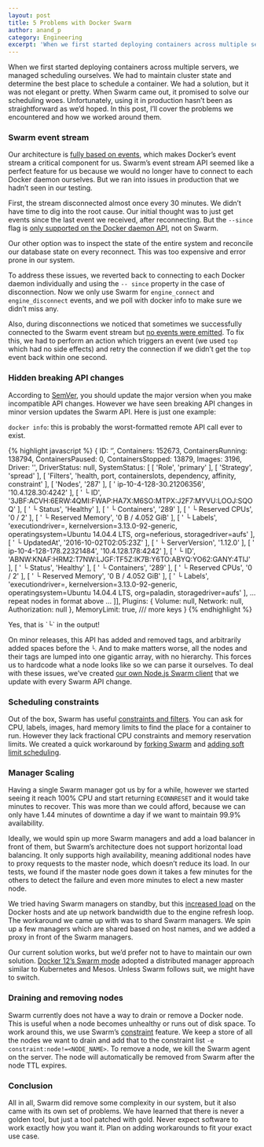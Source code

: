 ```yaml
---
layout: post
title: 5 Problems with Docker Swarm
author: anand_p
category: Engineering
excerpt: 'When we first started deploying containers across multiple servers, we managed scheduling ourselves. We had to maintain cluster state and determine the best place to schedule a container. We had a solution, but it was not elegant or pretty. When Swarm came out, it promised to solve our scheduling woes. Unfortunately, using it in production hasn’t been as straightforward as we’d hoped. In this post, I’ll cover the problems we encountered and how we worked around them.'
---
```


When we first started deploying containers across multiple servers, we managed scheduling ourselves. We had to maintain cluster state and determine the best place to schedule a container. We had a solution, but it was not elegant or pretty. When Swarm came out, it promised to solve our scheduling woes. Unfortunately, using it in production hasn’t been as straightforward as we’d hoped. In this post, I’ll cover the problems we encountered and how we worked around them.

### Swarm event stream

Our architecture is [fully based on events](http://blog.runnable.com/post/150022242931/event-driven-microservices-using-rabbitmq), which makes Docker’s event stream a critical component for us. Swarm’s event stream API seemed like a perfect feature for us because we would no longer have to connect to each Docker daemon ourselves. But we ran into issues in production that we hadn’t seen in our testing.

First, the stream disconnected almost once every 30 minutes. We didn’t have time to dig into the root cause. Our initial thought was to just get events since the last event we received, after reconnecting. But the `--since` flag is [only supported on the Docker daemon API](http://t.umblr.com/redirect?z=https%3A%2F%2Fgithub.com%2Fdocker%2Fswarm%2Fissues%2F1203&t=OWU0YzJkMDY2ZmZiZDU2Yjc2YmFiN2NhMTk3NWJiNzgyMDJhNWMwNixCSHp4TGpWWQ%3D%3D&b=t%3ANYUWSMP8glLS4tRmPIbrNA&m=1), not on Swarm.

Our other option was to inspect the state of the entire system and reconcile our database state on every reconnect. This was too expensive and error prone in our system.

To address these issues, we reverted back to connecting to each Docker daemon individually and using the `-- since` property in the case of disconnection. Now we only use Swarm for `engine_connect` and `engine_disconnect` events, and we poll with docker info to make sure we didn’t miss any.

Also, during disconnections we noticed that sometimes we successfully connected to the Swarm event stream but [no events were emitted](http://t.umblr.com/redirect?z=https%3A%2F%2Fgithub.com%2Fdocker%2Fswarm%2Fissues%2F2309&t=ZDhkMmNlZDQ0N2FmMjMzYzZhMmFlNmJjNjVlM2RjOGFjMjRjMWU3OSxCSHp4TGpWWQ%3D%3D&b=t%3ANYUWSMP8glLS4tRmPIbrNA&m=1). To fix this, we had to perform an action which triggers an event (we used `top` which had no side effects) and retry the connection if we didn’t get the `top` event back within one second.

### Hidden breaking API changes

According to [SemVer](http://t.umblr.com/redirect?z=http%3A%2F%2Fsemver.org%2F&t=MzRjZTk1Y2Y4NGY2YWNmZWJkNDY3M2E3ZGU1MmU2NzQzYjczNTg2YSxCSHp4TGpWWQ%3D%3D&b=t%3ANYUWSMP8glLS4tRmPIbrNA&m=1), you should update the major version when you make incompatible API changes. However we have seen breaking API changes in minor version updates the Swarm API. Here is just one example:

`docker info`: this is probably the worst-formatted remote API call ever to exist.

{% highlight javascript %}
{ ID: ‘’,
  Containers: 152673,
  ContainersRunning: 138794,
  ContainersPaused: 0,
  ContainersStopped: 13879,
  Images: 3196,
  Driver: '',
  DriverStatus: null,
  SystemStatus:
   [ [ 'Role', 'primary' ],
     [ 'Strategy', 'spread' ],
     [ 'Filters',
       'health, port, containerslots, dependency, affinity, constraint' ],
     [ 'Nodes', '287' ],
     [ ' ip-10-4-128-30.21206356', '10.4.128.30:4242' ],
     [ '  └ ID',
       '3JBF:ACVH:6ERW:4QMI:FWAP:HA7X:M6SO:MTPX:J2F7:MYVU:LOOJ:SQOQ' ],
     [ '  └ Status', 'Healthy' ],
     [ '  └ Containers', '289' ],
     [ '  └ Reserved CPUs', '0 / 2' ],
     [ '  └ Reserved Memory', '0 B / 4.052 GiB' ],
     [ '  └ Labels',
       'executiondriver=, kernelversion=3.13.0-92-generic, operatingsystem=Ubuntu 14.04.4 LTS, org=neferious, storagedriver=aufs' ],
     [ '  └ UpdatedAt', '2016-10-02T02:05:23Z' ],
     [ '  └ ServerVersion', '1.12.0' ],
     [ ' ip-10-4-128-178.22321484', '10.4.128.178:4242' ],
     [ '  └ ID',
       'ABNW:KNAF:HRM2:T7NW:LJGF:TF5Z:IK7B:Y6TO:ABYQ:YO62:GANY:4TIJ' ],
     [ '  └ Status', 'Healthy' ],
     [ '  └ Containers', '289' ],
     [ '  └ Reserved CPUs', '0 / 2' ],
     [ '  └ Reserved Memory', '0 B / 4.052 GiB' ],
     [ '  └ Labels',
       'executiondriver=, kernelversion=3.13.0-92-generic, operatingsystem=Ubuntu 14.04.4 LTS, org=paladin, storagedriver=aufs' ],
… repeat nodes in format above ...
]],
  Plugins: { Volume: null, Network: null, Authorization: null },
  MemoryLimit: true,
/// more keys
}
{% endhighlight %}

<p class="small text-center text-gray caption">Yes, that is `└` in the output!</p>

On minor releases, this API has added and removed tags, and arbitrarily added spaces before the `└`. And to make matters worse, all the nodes and their tags are lumped into one gigantic array, with no hierarchy. This forces us to hardcode what a node looks like so we can parse it ourselves. To deal with these issues, we’ve created [our own Node.js Swarm client](http://t.umblr.com/redirect?z=https%3A%2F%2Fgithub.com%2FRunnable%2Fswarmerode&t=MWIzYTdjZDBhMWEyOWM1YWY2NmFiNGQwZmQwNDZhOWQwYzVkZjdmMixCSHp4TGpWWQ%3D%3D&b=t%3ANYUWSMP8glLS4tRmPIbrNA&m=1) that we update with every Swarm API change.

### Scheduling constraints

Out of the box, Swarm has useful [constraints and filters](http://t.umblr.com/redirect?z=https%3A%2F%2Fdocs.docker.com%2Fswarm%2Fscheduler%2Ffilter%2F%23%2Fswarm-filters&t=OGI1MmNhOTE5OWIwMzk4YjU4YjdlMWJlMDRlMWQwZjgwZmRkNDI4MyxCSHp4TGpWWQ%3D%3D&b=t%3ANYUWSMP8glLS4tRmPIbrNA&m=1). You can ask for CPU, labels, images, hard memory limits to find the place for a container to run. However they lack fractional CPU constraints and memory reservation limits. We created a quick workaround by [forking Swarm](http://t.umblr.com/redirect?z=https%3A%2F%2Fgithub.com%2FCodeNow%2Fswarm&t=Nzg4M2RiODYyOTgxMTZlMDAwZTFjYzdiNGI2NDRhNTYzMTQxYTdkYyxCSHp4TGpWWQ%3D%3D&b=t%3ANYUWSMP8glLS4tRmPIbrNA&m=1) and [adding soft limit scheduling](http://blog.runnable.com/post/147970274996/cost-efficient-container-scheduling-with-docker).

### Manager Scaling

Having a single Swarm manager got us by for a while, however we started seeing it reach 100% CPU and start returning `ECONNRESET` and it would take minutes to recover. This was more than we could afford, because we can only have 1.44 minutes of downtime a day if we want to maintain 99.9% availability.

Ideally, we would spin up more Swarm managers and add a load balancer in front of them, but Swarm’s architecture does not support horizontal load balancing. It only supports high availability, meaning additional nodes have to proxy requests to the master node, which doesn’t reduce its load. In our tests, we found if the master node goes down it takes a few minutes for the others to detect the failure and even more minutes to elect a new master node.

We tried having Swarm managers on standby, but this [increased load](http://t.umblr.com/redirect?z=https%3A%2F%2Fgithub.com%2Fdocker%2Fswarm%2Fissues%2F1752&t=ZTJhZGM0ZWZjY2Q1Njc5MjA2MjJkZGE1ZTNkMjQyMGY1ZDZhZjhiYyxCSHp4TGpWWQ%3D%3D&b=t%3ANYUWSMP8glLS4tRmPIbrNA&m=1) on the Docker hosts and ate up network bandwidth due to the engine refresh loop. The workaround we came up with was to shard Swarm managers. We spin up a few managers which are shared based on host names, and we added a proxy in front of the Swarm managers.

Our current solution works, but we’d prefer not to have to maintain our own solution. [Docker 12’s Swarm mode](http://t.umblr.com/redirect?z=https%3A%2F%2Fdocs.docker.com%2Fengine%2Fswarm%2F&t=ODQ5MWU2MjRiODVhY2JhMDI1MGRhZTM3NGQ5ZmZjOTUxYjYzNjdhMSxCSHp4TGpWWQ%3D%3D&b=t%3ANYUWSMP8glLS4tRmPIbrNA&m=1) adopted a distributed manager approach similar to Kubernetes and Mesos. Unless Swarm follows suit, we might have to switch.

### Draining and removing nodes

Swarm currently does not have a way to drain or remove a Docker node. This is useful when a node becomes unhealthy or runs out of disk space. To work around this, we use Swarm’s [constraint](http://t.umblr.com/redirect?z=https%3A%2F%2Fdocs.docker.com%2Fswarm%2Fscheduler%2Ffilter%2F%23%2Fuse-a-constraint-filter&t=NDg1MTgyNzhiNjQ0MmYyMjViNzA1YjJmOTdkZmY0OWNhZDgxZWQ1NSxCSHp4TGpWWQ%3D%3D&b=t%3ANYUWSMP8glLS4tRmPIbrNA&m=1) feature. We keep a store of all the nodes we want to drain and add that to the constraint list `-e constraint:node!=<NODE_NAME>`. To remove a node, we kill the Swarm agent on the server. The node will automatically be removed from Swarm after the node TTL expires.

### Conclusion

All in all, Swarm did remove some complexity in our system, but it also came with its own set of problems. We have learned that there is never a golden tool, but just a tool patched with gold. Never expect software to work exactly how you want it. Plan on adding workarounds to fit your exact use case.

